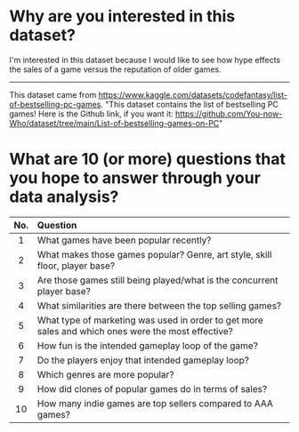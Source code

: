 # Why are you interested in this dataset?

I'm interested in this dataset because I would like to see how hype effects the sales of a game versus the reputation of older games.

---

This dataset came from https://www.kaggle.com/datasets/codefantasy/list-of-bestselling-pc-games. "This dataset contains the list of bestselling PC games! Here is the Github link, if you want it: https://github.com/You-now-Who/dataset/tree/main/List-of-bestselling-games-on-PC"

# What are 10 (or more) questions that you hope to answer through your data analysis?

No. | Question
:-:|:-
1 | What games have been popular recently?
2 | What makes those games popular? Genre, art style, skill floor, player base?
3 | Are those games still being played/what is the concurrent player base?
4 | What similarities are there between the top selling games?
5 | What type of marketing was used in order to get more sales and which ones were the most effective?
6 | How fun is the intended gameplay loop of the game?
7 | Do the players enjoy that intended gameplay loop?
8 | Which genres are more popular?
9 | How did clones of popular games do in terms of sales?
10 | How many indie games are top sellers compared to AAA games?

